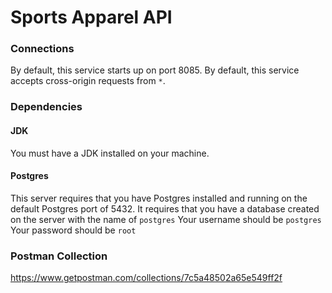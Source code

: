 # Sports Apparel API

### Connections

By default, this service starts up on port 8085. By default, this service accepts cross-origin
requests from `*`.

### Dependencies

#### JDK

You must have a JDK installed on your machine.

#### Postgres

This server requires that you have Postgres installed and running on the default Postgres port of
5432. It requires that you have a database created on the server with the name of `postgres`
Your username should be `postgres`
Your password should be `root`

### Postman Collection

https://www.getpostman.com/collections/7c5a48502a65e549ff2f